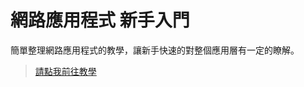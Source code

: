 # 網路應用程式 新手入門

簡單整理網路應用程式的教學，讓新手快速的對整個應用層有一定的瞭解。

> [請點我前往教學](https://github.com/leo200149/web-getting-start/issues?q=is%3Aopen+is%3Aissue+sort%3Acreated-asc)
